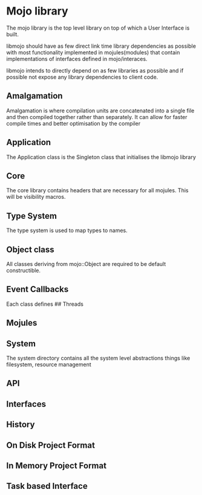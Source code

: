 # Mojo library

The mojo library is the top level library on top of which a User Interface is
built.

libmojo should have as few direct link time library dependencies as possible
with most functionality implemented in mojules(modules) that contain
implementations of interfaces defined in mojo/interaces.

libmojo intends to directly depend on as few libraries as possible and if
possible not expose any library dependencies to client code.

## Amalgamation

Amalgamation is where compilation units are concatenated into a single file and
then compiled together rather than separately. It can allow for faster compile
times and better optimisation by the compiler

## Application

The Application class is the Singleton class that initialises the libmojo
library

## Core

The core library contains headers that are necessary for all mojules. This will
be visibility macros.

## Type System

The type system is used to map types to names.

## Object class

All classes deriving from mojo::Object are required to be default
constructible.

## Event Callbacks

Each class defines ## Threads

## Mojules

## System

The system directory contains all the system level abstractions things like
filesystem, resource management

## API

## Interfaces

## History

## On Disk Project Format

## In Memory Project Format

## Task based Interface
